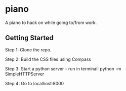 piano
=====

A piano to hack on while going to/from work.

## Getting Started

Step 1: Clone the repo.

Step 2: Build the CSS files using Compass

Step 3: Start a python server - run in terminal: python -m SimpleHTTPServer

Step 4: Go to localhost:8000